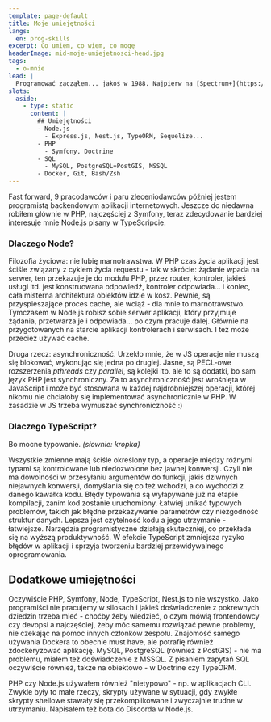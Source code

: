 ```yaml
---
template: page-default
title: Moje umiejętności
langs:
  en: prog-skills
excerpt: Co umiem, co wiem, co mogę
headerImage: mid-moje-umiejetnosci-head.jpg
tags:
  - o-mnie
lead: |
  Programować zacząłem... jakoś w 1988. Najpierw na [Spectrum+](https://pl.wikipedia.org/wiki/ZX_Spectrum#ZX_Spectrum+_(1984)) i szkolnych [Elwro 800 Junior](https://pl.wikipedia.org/wiki/Elwro_800_Junior), potem uprosiłem rodziców i kupili mi [Atari 65XE](https://pl.wikipedia.org/wiki/Rodzina_8-bitowych_Atari#Seria_XE). Magnetofonu już mi nie kupili, żebym nie grał w gierki, tylko nauczył się czegoś pożytecznego na tym komputerze. No to się nauczyłem programować w Atari Basic.
slots:
  aside:
    - type: static
      content: |
        ## Umiejętności
        - Node.js
          - Express.js, Nest.js, TypeORM, Sequelize...
        - PHP
          - Symfony, Doctrine
        - SQL
          - MySQL, PostgreSQL+PostGIS, MSSQL
        - Docker, Git, Bash/Zsh
---
```

Fast forward, 9 pracodawców i paru zleceniodawców później jestem programistą backendowym aplikacji internetowych. Jeszcze do niedawna robiłem głównie w PHP, najczęściej z Symfony, teraz zdecydowanie bardziej interesuje mnie Node.js pisany w TypeScripcie. 

### Dlaczego Node? 
Filozofia życiowa:   nie lubię marnotrawstwa. W PHP czas życia aplikacji jest ściśle związany z cyklem życia requestu - tak w skrócie: żądanie wpada na serwer, ten przekazuje je do modułu PHP, przez router, kontroler, jakieś usługi itd. jest konstruowana odpowiedź, kontroler odpowiada... i koniec, cała misterna architektura obiektów idzie w kosz. Pewnie, są przyspieszające proces cache, ale wciąż - dla mnie to marnotrawstwo. Tymczasem w Node.js robisz sobie serwer aplikacji, który przyjmuje żądania, przetwarza je i odpowiada... po czym pracuje dalej. Głównie na przygotowanych na starcie aplikacji kontrolerach i serwisach. I też może przecież używać cache.

Druga rzecz: asynchroniczność. Urzekło mnie, że w JS operacje nie muszą się blokować, wykonując się jedna po drugiej. Jasne, są PECL-owe rozszerzenia _pthreads_ czy _parallel_, są kolejki itp. ale to są dodatki, bo sam język PHP jest synchroniczny. Za to asynchroniczność jest wrośnięta w JavaScript i może być stosowana w każdej najdrobniejszej operacji, której nikomu nie chciałoby się implementować asynchronicznie w PHP. W zasadzie w JS trzeba wymuszać synchroniczność :)

### Dlaczego TypeScript?
Bo mocne typowanie. _(słownie: kropka)_

Wszystkie zmienne mają ściśle określony typ, a operacje między różnymi typami są kontrolowane lub niedozwolone bez jawnej konwersji. Czyli nie ma dowolności w przesyłaniu argumentów do funkcji, jakiś dziwnych niejawnych konwersji, domyślania się co też wchodzi, a co wychodzi z danego kawałka kodu. Błędy typowania są wyłapywane już na etapie kompilacji, zanim kod zostanie uruchomiony. Łatwiej unikać typowych problemów, takich jak błędne przekazywanie parametrów czy niezgodność struktur danych. Lepsza jest czytelność kodu a jego utrzymanie - łatwiejsze. Narzędzia programistyczne działają skuteczniej, co przekłada się na wyższą produktywność. W efekcie TypeScript zmniejsza ryzyko błędów w aplikacji i sprzyja tworzeniu bardziej przewidywalnego oprogramowania.


## Dodatkowe umiejętności
Oczywiście PHP, Symfony, Node, TypeScript, Nest.js to nie wszystko. Jako programiści nie pracujemy w silosach i jakieś doświadczenie z pokrewnych dziedzin trzeba mieć - choćby żeby wiedzieć, o czym mówią frontendowcy czy devopsi a najczęściej, żeby móc samemu rozwiązać pewne problemy, nie czekając na pomoc innych członków zespołu. Znajomość samego używania Dockera to obecnie must have, ale potrafię również zdockeryzować aplikację. MySQL, PostgreSQL (również z PostGIS) - nie ma problemu, miałem też doświadczenie z MSSQL. Z pisaniem zapytań SQL oczywiście również, także na obiektowo - w Doctrine czy TypeORM. 

PHP czy Node.js używałem również "nietypowo" - np. w aplikacjach CLI. Zwykle były to małe rzeczy, skrypty używane w sytuacji, gdy zwykłe skrypty shellowe stawały się przekomplikowane i zwyczajnie trudne w utrzymaniu. Napisałem też bota do Discorda w Node.js.

